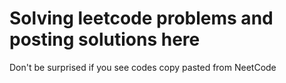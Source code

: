 # Solving leetcode problems and posting solutions here

Don't be surprised if you see codes copy pasted from NeetCode
